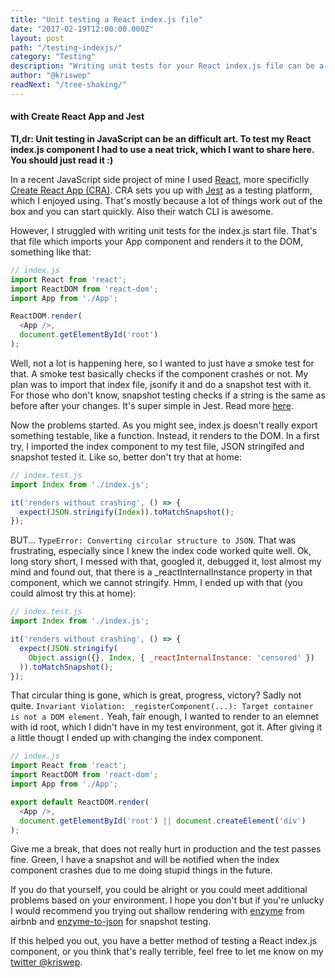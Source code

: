 ```yaml
---
title: "Unit testing a React index.js file"
date: "2017-02-19T12:00:00.000Z"
layout: post
path: "/testing-indexjs/"
category: "Testing"
description: "Writing unit tests for your React index.js file can be a little tricky. Read on how I did it lately..."
author: "@kriswep"
readNext: "/tree-shaking/"
---
```


#### with Create React App and Jest

**Tl,dr: Unit testing in JavaScript can be an difficult art. To test my React index.js component I had to use a neat trick, which I want to share here. You should just read it :)**

In a recent JavaScript side project of mine I used [React](https://facebook.github.io/react/), 
more specificlly [Create React App (CRA)](https://github.com/facebookincubator/create-react-app). 
CRA sets you up with [Jest](https://facebook.github.io/jest/) as a testing platform, which I enjoyed using. 
That's mostly because a lot of things work out of the box and you can start quickly. Also their watch CLI is awesome.

However, I struggled with writing unit tests for the index.js start file. That's that file which imports your App component 
and renders it to the DOM, something like that:
```JavaScript
// index.js 
import React from 'react';
import ReactDOM from 'react-dom';
import App from './App';

ReactDOM.render(
  <App />,
  document.getElementById('root')
);

```
Well, not a lot is happening here, so I wanted to just have a smoke test for that. A smoke test basically checks 
if the component crashes or not. My plan was to import that index file,
jsonify it and do a snapshot test with it. For those who don't know,
snapshot testing checks if a string is the same as before after your changes.
It's super simple in Jest. Read more [here](https://facebook.github.io/jest/docs/snapshot-testing.html#content).

Now the problems started. As you might see, index.js doesn't
really export something testable, like a function. Instead, it renders
to the DOM. In a first try, I imported the index component to my test file,
JSON stringifed and snapshot tested it. Like so, better don't try that at home:
```JavaScript
// index.test.js 
import Index from './index.js';

it('renders without crashing', () => {
  expect(JSON.stringify(Index)).toMatchSnapshot();
});
```
BUT... `TypeError: Converting circular structure to JSON`.
That was frustrating, especially since I knew the index code worked quite well.
Ok, long story short, I messed with that, googled it, debugged it, lost almost my mind and
found out, that there is a _reactInternalInstance property in that component, which we cannot stringify.
Hmm, I ended up with that (you could almost try this at home):
```JavaScript
// index.test.js 
import Index from './index.js';

it('renders without crashing', () => {
  expect(JSON.stringify(
    Object.assign({}, Index, { _reactInternalInstance: 'censored' })
  )).toMatchSnapshot();
});
```
That circular thing is gone, which is great, progress, victory? Sadly not quite.
`Invariant Violation: _registerComponent(...): Target container is not a DOM element.`
Yeah, fair enough, I wanted to render to an elemnet with id root, 
which I didn't have in my test environment, got it. After giving it
a little thougt I ended up with changing the index component. 
```JavaScript
// index.js
import React from 'react';
import ReactDOM from 'react-dom';
import App from './App';

export default ReactDOM.render(
  <App />,
  document.getElementById('root') || document.createElement('div')
);
```
Give me a break, that does not really hurt in production and the test
passes fine. Green, I have a snapshot and will be notified when the index component 
crashes due to me doing stupid things in the future.

If you do that yourself, you could be alright or you could meet additional problems based on your environment.
I hope you don't but if you're unlucky I would recommend you trying out shallow rendering with 
[enzyme](https://github.com/airbnb/enzyme) from airbnb and [enzyme-to-json](https://www.npmjs.com/package/enzyme-to-json) for snapshot testing.

If this helped you out, you have a better method of testing a React
index.js component, or you think that's really terrible, 
feel free to let me know on my [twitter @kriswep](https://twitter.com/kriswep).
